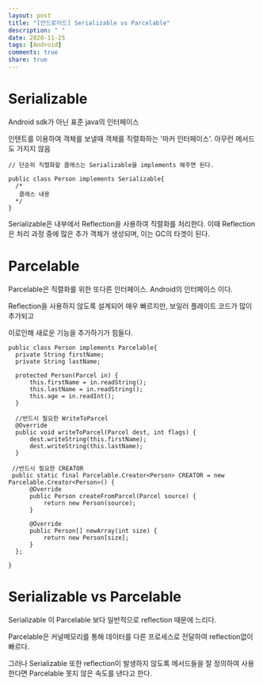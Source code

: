 ```yaml
---
layout: post
title: "[안드로이드] Serializable vs Parcelable"
description: " "
date: 2020-11-25
tags: [Android]
comments: true
share: true
---
```


# Serializable
  
  Android sdk가 아닌 표준 java의 인터페이스
  
  인텐트를 이용하여 객체를 보낼때 객체를 직렬화하는 '마커 인터페이스'. 아무런 메서드도 가지지 않음
  
  ```
  // 단순히 직렬화할 클래스는 Serializable을 implements 해주면 된다.
  
  public class Person implements Serializable{
    /*
     클래스 내용
    */
  }
  
  ```
  
  Serializable은 내부에서 Reflection을 사용하여 직렬화를 처리한다.
  이때 Reflection은 처리 과정 중에 많은 추가 객체가 생성되며, 이는 GC의 타겟이 된다.
  
  
# Parcelable
  
  Parcelable은 직렬화를 위한 또다른 인터페이스. Android의 인터페이스 이다.
  
  Reflection을 사용하지 않도록 설계되어 매우 빠르지만, 보일러 플레이트 코드가 많이 추가되고
  
  이로인해 새로운 기능을 추가하기가 힘들다.
  
  ```
  public class Person implements Parcelable{
    private String firstName;
    private String lastName;
    
    protected Person(Parcel in) {
        this.firstName = in.readString();
        this.lastName = in.readString();
        this.age = in.readInt();
    }
    
    //반드시 필요한 WriteToParcel
    @Override
    public void writeToParcel(Parcel dest, int flags) {
        dest.writeString(this.firstName);
        dest.writeString(this.lastName);
    }
  
   //반드시 필요한 CREATOR
   public static final Parcelable.Creator<Person> CREATOR = new Parcelable.Creator<Person>() {
        @Override
        public Person createFromParcel(Parcel source) {
            return new Person(source);
        }

        @Override
        public Person[] newArray(int size) {
            return new Person[size];
        }
    };
  
  }
  ```
  
# Serializable vs Parcelable
  
  
  Serializable 이 Parcelable 보다 일반적으로 reflection 때문에 느리다.
    
  Parcelable은 커널메모리를 통해 데이터를 다른 프로세스로 전달하여 reflection없이 빠르다.
  
  그러나 Serializable 또한 reflection이 발생하지 않도록 메서드들을 잘 정의하여 사용한다면 Parcelable 못지 않은 속도를 낸다고 한다.
  
